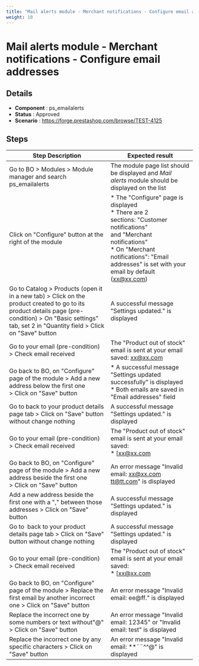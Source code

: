 ```yaml
---
title: "Mail alerts module - Merchant notifications - Configure email addresses"
weight: 10
---
```


# Mail alerts module - Merchant notifications - Configure email addresses
## Details
* **Component** : ps_emailalerts
* **Status** : Approved
* **Scenario** : https://forge.prestashop.com/browse/TEST-4125

## Steps
| Step Description | Expected result |
| ----- | ----- |
| Go to BO > Modules > Module manager and search ps_emailalerts | The module page list should be displayed and *Mail alerts* module should be displayed on the list |
| Click on "Configure" button at the right of the module | * The "Configure" page is displayed<br> * There are 2 sections: "Customer notifications" and "Merchant notifications"<br> * On "Merchant notifications": "Email addresses" is set with your email by default (xx@xx.com) |
| Go to Catalog > Products (open it in a new tab) > Click on the product created to go to its product details page (pre-condition) > On "Basic settings" tab, set 2 in "Quantity field > Click on "Save" button | A successful message "Settings updated." is displayed |
| Go to your email (pre-condition) > Check email received | The "Product out of stock" email is sent at your email saved: xx@xx.com |
| Go back to BO, on "Configure" page of the module > Add a new address below the first one > Click on "Save" button | * A successful message "Settings updated successfully" is displayed<br> * Both emails are saved in "Email addresses" field |
| Go to back to your product details page tab > Click on "Save" button without change nothing | A successful message "Settings updated." is displayed |
| Go to your email (pre-condition) > Check email received | The "Product out of stock" email is sent at your email saved: <br> * [xx@xx.com|mailto:xx@xx.com]<br> * tt@tt.com |
| Go back to BO, on "Configure" page of the module > Add a new address beside the first one > Click on "Save" button | An error message "Invalid email: xx@xx.com tt@tt.com" is displayed |
| Add a new address beside the first one with a "," between those addresses > Click on "Save" button | A successful message "Settings updated." is displayed |
| Go to  back to your product details page tab > Click on "Save" button without change nothing | A successful message "Settings updated." is displayed |
| Go to your email (pre-condition) > Check email received | The "Product out of stock" email is sent at your email saved: <br> * [xx@xx.com|mailto:xx@xx.com]<br> * tt@tt.com |
| Go back to BO, on "Configure" page of the module > Replace the first email by another incorrect one > Click on "Save" button | An error message "Invalid email: ee@ff." is displayed |
| Replace the incorrect one by some numbers or text without"@" > Click on "Save" button | An error message "Invalid email: 12345" or "Invalid email: test" is displayed |
| Replace the incorrect one by any specific characters > Click on "Save" button | An error message "Invalid email: **¨¨^^@" is displayed |
